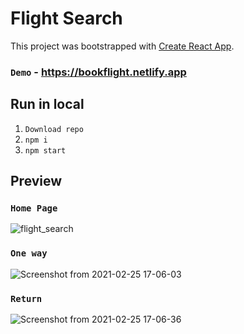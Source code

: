 # Flight Search

This project was bootstrapped with [Create React App](https://github.com/facebook/create-react-app).

### `Demo` - https://bookflight.netlify.app

## Run in local

1. `Download repo`
2. `npm i`
3. `npm start`

## Preview

### `Home Page`

![flight_search](https://user-images.githubusercontent.com/53392598/110248795-d9c11b80-7f98-11eb-8ca8-84b4ae6e8406.png)

### `One way`

![Screenshot from 2021-02-25 17-06-03](https://user-images.githubusercontent.com/53392598/109154287-15d3cf80-7794-11eb-9e35-a75b4bfa2bdb.png)

### `Return`

![Screenshot from 2021-02-25 17-06-36](https://user-images.githubusercontent.com/53392598/109154628-92ff4480-7794-11eb-8a57-f2aa0dc69f2c.png)
